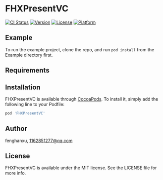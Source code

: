 # FHXPresentVC

[![CI Status](https://img.shields.io/travis/fenghanxu/FHXPresentVC.svg?style=flat)](https://travis-ci.org/fenghanxu/FHXPresentVC)
[![Version](https://img.shields.io/cocoapods/v/FHXPresentVC.svg?style=flat)](https://cocoapods.org/pods/FHXPresentVC)
[![License](https://img.shields.io/cocoapods/l/FHXPresentVC.svg?style=flat)](https://cocoapods.org/pods/FHXPresentVC)
[![Platform](https://img.shields.io/cocoapods/p/FHXPresentVC.svg?style=flat)](https://cocoapods.org/pods/FHXPresentVC)

## Example

To run the example project, clone the repo, and run `pod install` from the Example directory first.

## Requirements

## Installation

FHXPresentVC is available through [CocoaPods](https://cocoapods.org). To install
it, simply add the following line to your Podfile:

```ruby
pod 'FHXPresentVC'
```

## Author

fenghanxu, 1162851277@qq.com

## License

FHXPresentVC is available under the MIT license. See the LICENSE file for more info.
